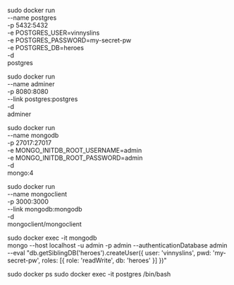 sudo docker run \
  --name postgres \
  -p 5432:5432 \
  -e POSTGRES_USER=vinnyslins \
  -e POSTGRES_PASSWORD=my-secret-pw \
  -e POSTGRES_DB=heroes \
  -d \
  postgres

sudo docker run \
  --name adminer \
  -p 8080:8080 \
  --link postgres:postgres \
  -d \
  adminer

sudo docker run \
  --name mongodb \
  -p 27017:27017 \
  -e MONGO_INITDB_ROOT_USERNAME=admin \
  -e MONGO_INITDB_ROOT_PASSWORD=admin \
  -d \
  mongo:4

sudo docker run \
  --name mongoclient \
  -p 3000:3000 \
  --link mongodb:mongodb \
  -d \
  mongoclient/mongoclient

sudo docker exec -it mongodb \
  mongo --host localhost -u admin -p admin --authenticationDatabase admin \
  --eval "db.getSiblingDB('heroes').createUser({ user: 'vinnyslins', pwd: 'my-secret-pw', roles: [{ role: 'readWrite', db: 'heroes' }] })"

sudo docker ps
sudo docker exec -it postgres /bin/bash
